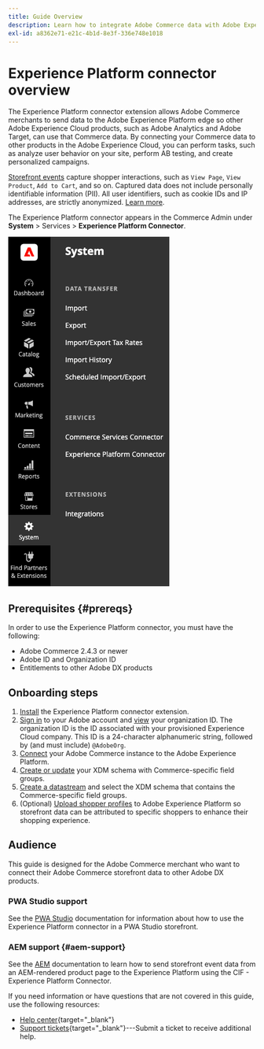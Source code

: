 ```yaml
---
title: Guide Overview
description: Learn how to integrate Adobe Commerce data with Adobe Experience Platform using the Experience Platform connector.
exl-id: a8362e71-e21c-4b1d-8e3f-336e748e1018
---
```

# Experience Platform connector overview

The Experience Platform connector extension allows Adobe Commerce merchants to send data to the Adobe Experience Platform edge so other Adobe Experience Cloud products, such as Adobe Analytics and Adobe Target, can use that Commerce data. By connecting your Commerce data to other products in the Adobe Experience Cloud, you can perform tasks, such as analyze user behavior on your site, perform AB testing, and create personalized campaigns.

[Storefront events](events.md) capture shopper interactions, such as `View Page`, `View Product`, `Add to Cart`, and so on. Captured data does not include personally identifiable information (PII). All user identifiers, such as cookie IDs and IP addresses, are strictly anonymized. [Learn more](https://www.adobe.com/privacy/experience-cloud.html).

The Experience Platform connector appears in the Commerce Admin under **System** > Services > **Experience Platform Connector**. 

![Experience Platform connector extension Admin view](assets/epc-adminui.png)

## Prerequisites {#prereqs}

In order to use the Experience Platform connector, you must have the following:

- Adobe Commerce 2.4.3 or newer
- Adobe ID and Organization ID
- Entitlements to other Adobe DX products

## Onboarding steps

1. [Install](install.md) the Experience Platform connector extension.
1. [Sign in](https://helpx.adobe.com/manage-account/using/access-adobe-id-account.html) to your Adobe account and [view](https://experienceleague.adobe.com/docs/core-services/interface/administration/organizations.html?lang=en#concept_EA8AEE5B02CF46ACBDAD6A8508646255) your organization ID. The organization ID is the ID associated with your provisioned Experience Cloud company. This ID is a 24-character alphanumeric string, followed by (and must include) `@AdobeOrg`.
1. [Connect](connect-data.md) your Adobe Commerce instance to the Adobe Experience Platform.
1. [Create or update](update-xdm.md) your XDM schema with Commerce-specific field groups.
1. [Create a datastream](https://experienceleague.adobe.com/docs/experience-platform/edge/datastreams/overview.html?lang=en) and select the XDM schema that contains the Commerce-specific field groups.
1. (Optional) [Upload shopper profiles](profile.md) to Adobe Experience Platform so storefront data can be attributed to specific shoppers to enhance their shopping experience.

## Audience

This guide is designed for the Adobe Commerce merchant who want to connect their Adobe Commerce storefront data to other Adobe DX products.

### PWA Studio support

See the [PWA Studio](https://developer.adobe.com/commerce/pwa-studio/integrations/adobe-commerce/aep/) documentation for information about how to use the Experience Platform connector in a PWA Studio storefront.

### AEM support {#aem-support}

See the [AEM](https://experienceleague.adobe.com/docs/experience-manager-cloud-service/content/content-and-commerce/integrations/aep.html) documentation to learn how to send storefront event data from an AEM-rendered product page to the Experience Platform using the CIF - Experience Platform Connector.

If you need information or have questions that are not covered in this guide, use the following resources:

- [Help center](https://experienceleague.adobe.com/docs/commerce-knowledge-base/kb/overview.html){target="_blank"}
- [Support tickets](https://experienceleague.adobe.com/docs/commerce-knowledge-base/kb/help-center-guide/magento-help-center-user-guide.html#submit-ticket){target="_blank"}---Submit a ticket to receive additional help.
